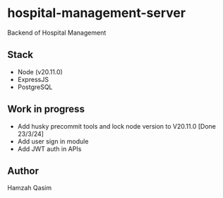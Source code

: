 # hospital-management-server

Backend of Hospital Management

## Stack

- Node (v20.11.0)
- ExpressJS
- PostgreSQL

## Work in progress

- Add husky precommit tools and lock node version to V20.11.0 [Done 23/3/24]
- Add user sign in module
- Add JWT auth in APIs

## Author

Hamzah Qasim
